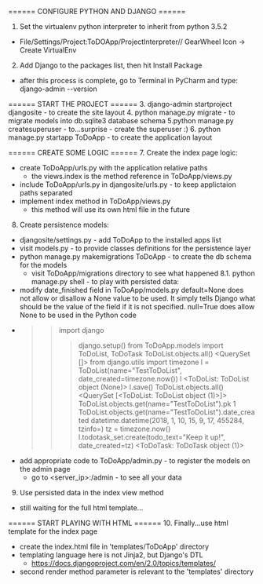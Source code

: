 ====== CONFIGURE PYTHON AND DJANGO ======
1. Set the virtualenv python interpreter to inherit from python 3.5.2
  + File/Settings/Project:ToDOApp/ProjectInterpreter// GearWheel Icon -> Create VirtualEnv
2. Add Django to the packages list, then hit Install Package
  + after this process is complete, go to Terminal in PyCharm and type: django-admin --version

====== START THE PROJECT ======
3. django-admin startproject djangosite - to create the site layout
4. python manage.py migrate - to migrate models into db.sqlite3 database schema
5.python manage.py createsuperuser - to...surprise - create the superuser :)
6. python manage.py startapp ToDoApp - to create the application layout

====== CREATE SOME LOGIC ======
7. Create the index page logic:
  + create ToDoApp/urls.py with the application relative paths
    - the views.index is the method reference in ToDoApp/views.py
  + include ToDoApp/urls.py in djangosite/urls.py - to keep applictaion paths separated
  + implement index method in ToDoApp/views.py
    - this method will use its own html file in the future
8. Create persistence models:
  + djangosite/settings.py - add ToDoApp to the installed apps list
  + visit models.py - to provide classes definitions for the persistence layer
  + python manage.py makemigrations ToDoApp - to create the db schema for the models
    - visit ToDoApp/migrations directory to see what happened
8.1. python manage.py shell - to play with persisted data:
  + modify date_finished field in ToDoApp/models.py
    default=None does not allow or disallow a None value to be used.
    It simply tells Django what should be the value of the field if it is not specified.
    null=True does allow None to be used in the Python code
  + >> import django
    >>> django.setup()
    >>> from ToDoApp.models import ToDoList, ToDoTask
    >>> ToDoList.objects.all()
    <QuerySet []>
    >>> from django.utils import timezone
    >>> l = ToDoList(name="TestToDoList", date_created=timezone.now())
    >>> l
    <ToDoList: ToDoList object (None)>
    >>> l.save()
    >>> ToDoList.objects.all()
    <QuerySet [<ToDoList: ToDoList object (1)>]>
    >>> ToDoList.objects.get(name="TestToDoList").pk
    1
    >>> ToDoList.objects.get(name="TestToDoList").date_created
    datetime.datetime(2018, 1, 10, 15, 9, 17, 455284, tzinfo=<UTC>)
    >>> tz = timezone.now()
    l.todotask_set.create(todo_text="Keep it up!", date_created=tz)
    <ToDoTask: ToDoTask object (1)>
    >>>
  + add appropriate code to ToDoApp/admin.py - to register the models on the admin page
    - go to <server_ip>:<port>/admin - to see all your data
9. Use persisted data in the index view method
  + still waiting for the full html template...

====== START PLAYING WITH HTML ======
10. Finally...use html template for the index page
  + create the index.html file in 'templates/ToDoApp' directory
  + templating language here is not Jinja2, but Django's DTL
    - https://docs.djangoproject.com/en/2.0/topics/templates/
  + second render method parameter is relevant to the 'templates' directory

